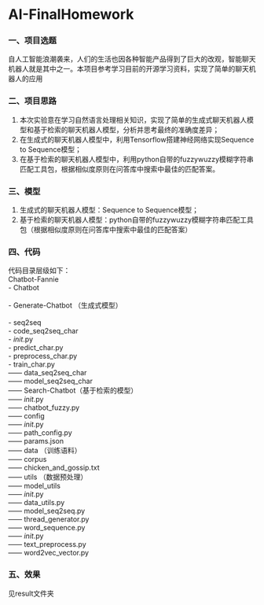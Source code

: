 # AI-FinalHomework
### 一、项目选题
 自人工智能浪潮袭来，人们的生活也因各种智能产品得到了巨大的改观，智能聊天机器人就是其中之一。本项目参考学习目前的开源学习资料，实现了简单的聊天机器人的应用

### 二、项目思路
 1. 本次实验意在学习自然语言处理相关知识，实现了简单的生成式聊天机器人模型和基于检索的聊天机器人模型，分析并思考最终的准确度差异；<br/>    
 2. 在生成式的聊天机器人模型中，利用Tensorflow搭建神经网络实现Sequence to Sequence模型；    <br/>
 3. 在基于检索的聊天机器人模型中，利用python自带的fuzzywuzzy模糊字符串匹配工具包，根据相似度原则在问答库中搜索中最佳的匹配答案。<br/>    

### 三、模型
 1. 生成式的聊天机器人模型：Sequence to Sequence模型；   
 2. 基于检索的聊天机器人模型：python自带的fuzzywuzzy模糊字符串匹配工具包（根据相似度原则在问答库中搜索中最佳的匹配答案）

### 四、代码
代码目录层级如下：  
Chatbot-Fannie
<br/> - Chatbot  
 <br/>      - Generate-Chatbot （生成式模型）  
 <br/>          - seq2seq
    <br/>           - code_seq2seq_char
  <br/>                - _init_.py
  <br/>                - predict_char.py
  <br/>                - preprocess_char.py
   <br/>               - train_char.py
   <br/>            —— data_seq2seq_char
   <br/>            —— model_seq2seq_char
    <br/>   —— Search-Chatbot（基于检索的模型）
    <br/>      —— _init_.py
    <br/>      —— chatbot_fuzzy.py
  <br/> —— config
<br/>      —— _init_.py
  <br/>    —— path_config.py
<br/>      —— params.json
 <br/>  —— data （训练语料）
<br/>      —— corpus
<br/>         —— chicken_and_gossip.txt
  <br/> —— utils （数据预处理）
<br/>       —— model_utils
<br/>          —— _init_.py
<br/>          —— data_utils.py
<br/>          —— model_seq2seq.py
<br/>          —— thread_generator.py
 <br/>         —— word_sequence.py
 <br/>      —— _init_.py
   <br/>    —— text_preprocess.py
 <br/>      —— word2vec_vector.py
         
### 五、效果
见result文件夹
